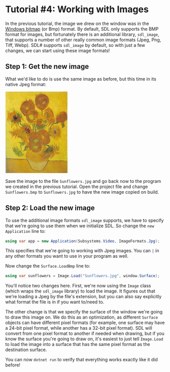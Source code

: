 # Tutorial #4: Working with Images

In the previous tutorial, the image we drew on the window was in the [Windows bitmap](https://en.wikipedia.org/wiki/BMP_file_format) (or Bmp) format. By default, SDL only supports the BMP format for images, but fortunately there is an additional library, `sdl_image`, that supports a number of other really common image formats (Jpeg, Png, Tiff, Webp). SDL# supports `sdl_image` by default, so with just a few changes, we can start using these image formats!

## Step 1: Get the new image

What we'd like to do is use the same image as before, but this time in its native Jpeg format:

<img src="Sunflowers.jpg" title="Sunflowers" width="197" height="256"/>

Save the image to the file `Sunflowers.jpg` and go back now to the program we created in the previous tutorial. Open the project file and change `Sunflowers.bmp` to `Sunflowers.jpg` to have the new image copied on build.

## Step 2: Load the new image

To use the additional image formats `sdl_image` supports, we have to specify that we're going to use them when we initialize SDL. So change the `new Application` line to:

```csharp
using var app = new Application(Subsystems.Video, ImageFormats.Jpg);
```

This specifies that we're going to working with Jpeg images. You can `|` in any other formats you want to use in your program as well.

Now change the `Surface.LoadBmp` line to:

```csharp
using var sunflowers = Image.Load("Sunflowers.jpg", window.Surface);
```

You'll notice two changes here. First, we're now using the `Image` class (which wraps the `sdl_image` library) to load the image. It figures out that we're loading a Jpeg by the file's extension, but you can also say explicitly what format the file is in if you want to/need to.

The other change is that we specify the surface of the window we're going to draw this image on. We do this as an optimization, as different `Surface` objects can have different pixel formats (for example, one surface may have a 24-bit pixel format, while another has a 32-bit pixel format). SDL will convert from one pixel format to another if needed when drawing, but if you know the surface you're going to draw on, it's easiest to just tell `Image.Load` to load the image into a surface that has the same pixel format as the destination surface.

You can now `dotnet run` to verify that everything works exactly like it did before!